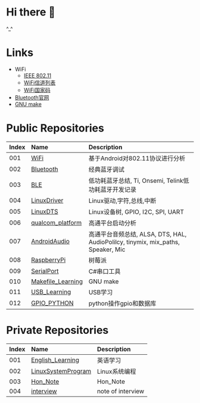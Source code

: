# Hi there 👋
^_^
# Links
- WiFi
  - [IEEE 802.11](https://ieeexplore.ieee.org/Xplore/home.jsp)
  - [WiFi信道列表](https://zh.wikipedia.org/wiki/%E6%97%A0%E7%BA%BF%E5%B1%80%E5%9F%9F%E7%BD%91%E4%BF%A1%E9%81%93%E5%88%97%E8%A1%A8)
  - [WiFi国家码](https://zh.wikipedia.org/wiki/%E5%9C%8B%E5%AE%B6%E5%9C%B0%E5%8D%80%E4%BB%A3%E7%A2%BC)
- [Bluetooth官网](https://www.bluetooth.com/)
- [GNU make](https://www.gnu.org/software/make/)
# Public Repositories
|Index|Name|Description|
|:---|:---|:---|
|001|[WiFi](https://github.com/SuperTao/WiFi)|基于Android对802.11协议进行分析|
|002|[Bluetooth](https://github.com/SuperTao/Bluetooth)|经典蓝牙调试|
|003|[BLE](https://github.com/SuperTao/Bluetooth/blob/master/doc/BLE_analyse.md)|低功耗蓝牙总结, Ti, Onsemi, Telink低功耗蓝牙开发记录|
|004|[LinuxDriver](https://github.com/SuperTao/LinuxDriver)|Linux驱动,字符,总线,中断|
|005|[LinuxDTS](https://github.com/SuperTao/LinuxDTS)|Linux设备树, GPIO, I2C, SPI, UART|
|006|[qualcom_platform](https://github.com/SuperTao/qualcomm_platform_analyse)|高通平台启动分析|
|007|[AndroidAudio](https://github.com/SuperTao/AndroidAudio)|高通平台音频总结, ALSA, DTS, HAL, AudioPolilcy, tinymix, mix_paths, Speaker, Mic|
|008|[RaspberryPi](https://github.com/SuperTao/RaspberryPi)|树莓派|
|009|[SerialPort](https://github.com/SuperTao/SerialPortW)|C#串口工具|
|010|[Makefile_Learning](https://github.com/SuperTao/Makefile_Learning)|GNU make|
|011|[USB_Learning](https://github.com/SuperTao/USB_CY7C68031A)|USB学习|
|012|[GPIO_PYTHON](https://github.com/SuperTao/GpioSql)|python操作gpio和数据库|
# Private Repositories
|Index|Name|Description|
|:---|:---|:---|
|001|[English_Learning](https://github.com/SuperTao/English_Learning)|英语学习|
|002|[LinuxSystemProgram](https://github.com/SuperTao/LinuxSystemProgram)|Linux系统编程|
|003|[Hon_Note](https://github.com/SuperTao/Hon_Note)|Hon_Note|
|004|[interview](https://github.com/SuperTao/job_interview)|note of interview|
<!--
**SuperTao/SuperTao** is a ✨ _special_ ✨ repository because its `README.md` (this file) appears on your GitHub profile.

Here are some ideas to get you started:

- 🔭 I’m currently working on ...
- 🌱 I’m currently learning ...
- 👯 I’m looking to collaborate on ...
- 🤔 I’m looking for help with ...
- 💬 Ask me about ...
- 📫 How to reach me: ...
- 😄 Pronouns: ...
- ⚡ Fun fact: ...
-->
